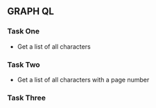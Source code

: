 ## GRAPH QL
### Task One
- Get a list of all characters

### Task Two
- Get a list of all characters with a page number

### Task Three